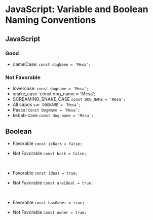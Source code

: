 # JavaScript: Variable and Boolean Naming Conventions

## JavaScript

### Good
* camelCase: `const dogName = 'Mesa';`

### Not Favorable
* lowercase: `const dogname = 'Mesa';`
* snake_case `const dog_name = 'Mesa'; 
* SCREAMING_SNAKE_CASE `const DOG_NAME = 'Mesa';`
* All capos `var DOGNAME = ‘Mesa’;`
* Pascal `const DogName = ‘Mesa’;`
* kebab-case `const dog-name = 'Mesa';`

## Boolean
* Favorable
`const isBark = false;`

* Not Favorable
`const bark = false;`

<br>

* Favorable
`const ideal = true;`

* Not Favorable
`const areIdeal = true;`

<br>

* Favorable
`const hasOwner = true;`

* Not Favorable
`const owner = true;`

